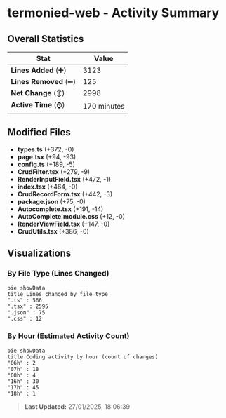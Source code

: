 # termonied-web - Activity Summary 

## Overall Statistics

| Stat                   | Value                                                             |
| ---------------------- | ----------------------------------------------------------------- |
| **Lines Added** (➕)   | 3123                                          |
| **Lines Removed** (➖) | 125                                        |
| **Net Change** (↕)    | 2998                |
| **Active Time** (⌚)   | 170 minutes |


## Modified Files
- **types.ts** (+372, -0)
- **page.tsx** (+94, -93)
- **config.ts** (+189, -5)
- **CrudFilter.tsx** (+279, -9)
- **RenderInputField.tsx** (+472, -1)
- **index.tsx** (+464, -0)
- **CrudRecordForm.tsx** (+442, -3)
- **package.json** (+75, -0)
- **Autocomplete.tsx** (+191, -14)
- **AutoComplete.module.css** (+12, -0)
- **RenderViewField.tsx** (+147, -0)
- **CrudUtils.tsx** (+386, -0)

## Visualizations

### By File Type (Lines Changed)

```mermaid
pie showData
title Lines changed by file type
".ts" : 566
".tsx" : 2595
".json" : 75
".css" : 12
```

### By Hour (Estimated Activity Count)

```mermaid
pie showData
title Coding activity by hour (count of changes)
"06h" : 2
"07h" : 18
"08h" : 4
"16h" : 30
"17h" : 45
"18h" : 1
```


> **Last Updated:** 27/01/2025, 18:06:39